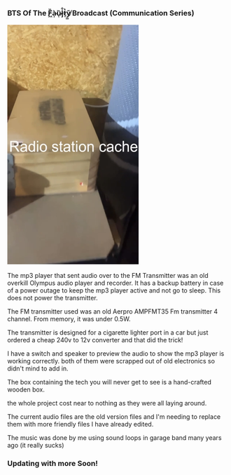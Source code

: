### BTS Of The F̸͖̏à̴̦ȕ̷̜l̷̡͋ṭ̷̔ỹ̸̳ Broadcast (Communication Series)

<img src="IMG_3439.jpg" alt="drawing" width="300"/>

The mp3 player that sent audio over to the FM Transmitter was an old overkill Olympus audio player and recorder.
It has a backup battery in case of a power outage to keep the mp3 player active and not go to sleep. This does not power the transmitter.

The FM transmitter used was an old Aerpro AMPFMT35 Fm transmitter 4 channel. From memory, it was under 0.5W.


The transmitter is designed for a cigarette lighter port in a car but just ordered a cheap 240v to 12v converter and that did the trick!

I have a switch and speaker to preview the audio to show the mp3 player is working correctly. both of them were scrapped out of old electronics so didn't mind to add in.

The box containing the tech you will never get to see is a hand-crafted wooden box.

the whole project cost near to nothing as they were all laying around.

The current audio files are the old version files and I'm needing to replace them with more friendly files I have already edited. 

The music was done by me using sound loops in garage band many years ago (it really sucks)


### Updating with more Soon!
